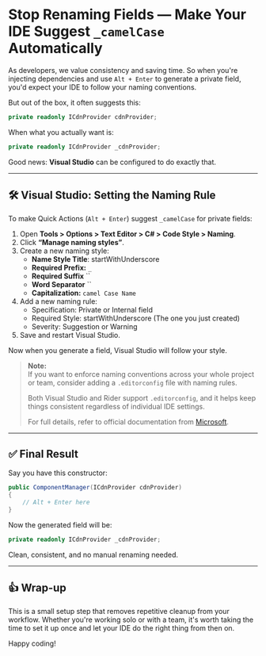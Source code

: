 # Stop Renaming Fields — Make Your IDE Suggest `_camelCase` Automatically

As developers, we value consistency and saving time. So when you're injecting dependencies and use `Alt + Enter` to generate a private field, you'd expect your IDE to follow your naming conventions.

But out of the box, it often suggests this:

```csharp
private readonly ICdnProvider cdnProvider;
```

When what you actually want is:

```csharp
private readonly ICdnProvider _cdnProvider;
```

Good news: **Visual Studio** can be configured to do exactly that.

---

## 🛠 Visual Studio: Setting the Naming Rule

To make Quick Actions (`Alt + Enter`) suggest `_camelCase` for private fields:

1. Open **Tools > Options > Text Editor > C# > Code Style > Naming**.
2. Click **“Manage naming styles”**.
3. Create a new naming style:
   - **Name Style Title**: startWithUnderscore
   - **Required Prefix:** `_`
   - **Required Suffix** ``
   - **Word Separator** ``
   - **Capitalization:** `camel Case Name`
5. Add a new naming rule:
   - Specification: Private or Internal field
   - Required Style: startWithUnderscore (The one you just created)
   - Severity: Suggestion or Warning
6. Save and restart Visual Studio.

Now when you generate a field, Visual Studio will follow your style.

> **Note:**  
> If you want to enforce naming conventions across your whole project or team, consider adding a `.editorconfig` file with naming rules.  
>  
> Both Visual Studio and Rider support `.editorconfig`, and it helps keep things consistent regardless of individual IDE settings.  
>  
> For full details, refer to official documentation from [Microsoft](https://docs.microsoft.com/en-us/visualstudio/ide/editorconfig-code-style-settings-reference).

---

## ✅ Final Result

Say you have this constructor:

```csharp
public ComponentManager(ICdnProvider cdnProvider)
{
    // Alt + Enter here
}
```

Now the generated field will be:

```csharp
private readonly ICdnProvider _cdnProvider;
```

Clean, consistent, and no manual renaming needed.

---

## 👍 Wrap-up

This is a small setup step that removes repetitive cleanup from your workflow. Whether you're working solo or with a team, it's worth taking the time to set it up once and let your IDE do the right thing from then on.

Happy coding!
